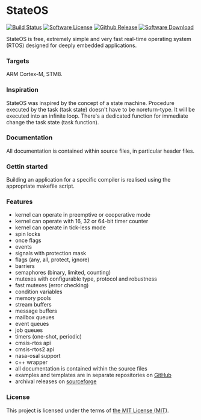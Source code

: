 # StateOS
  [![Build Status](https://travis-ci.org/stateos/StateOS.svg)](https://travis-ci.org/stateos/StateOS)
  [![Software License](https://img.shields.io/github/license/stateos/StateOS.svg)](https://opensource.org/licenses/MIT)
  [![Github Release](https://img.shields.io/github/release/stateos/StateOS.svg)](https://github.com/stateos/StateOS/releases)
  [![Software Download](https://img.shields.io/sourceforge/dt/stateos.svg)](https://sourceforge.net/projects/stateos/files/latest/download)

StateOS is free, extremely simple and very fast real-time operating system (RTOS) designed for deeply embedded applications.

### Targets

ARM Cortex-M, STM8.

### Inspiration

StateOS was inspired by the concept of a state machine. Procedure executed by the task (task state) doesn't have to be noreturn-type. It will be executed into an infinite loop. There's a dedicated function for immediate change the task state (task function).

### Documentation

All documentation is contained within source files, in particular header files.

### Gettin started

Building an application for a specific compiler is realised using the appropriate makefile script.

### Features

- kernel can operate in preemptive or cooperative mode
- kernel can operate with 16, 32 or 64-bit timer counter
- kernel can operate in tick-less mode
- spin locks
- once flags
- events
- signals with protection mask
- flags (any, all, protect, ignore)
- barriers
- semaphores (binary, limited, counting)
- mutexes with configurable type, protocol and robustness
- fast mutexes (error checking)
- condition variables
- memory pools
- stream buffers
- message buffers
- mailbox queues
- event queues
- job queues
- timers (one-shot, periodic)
- cmsis-rtos api
- cmsis-rtos2 api
- nasa-osal support
- c++ wrapper
- all documentation is contained within the source files
- examples and templates are in separate repositories on [GitHub](https://github.com/stateos)
- archival releases on [sourceforge](https://sourceforge.net/projects/stateos)

### License

This project is licensed under the terms of [the MIT License (MIT)](https://opensource.org/licenses/MIT).
